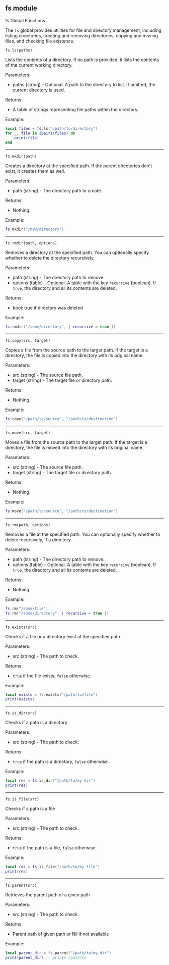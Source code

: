 ## fs module

fs Global Functions

The `fs` global provides utilities for file and directory management, including listing directories, creating and
removing directories, copying and moving files, and checking file existence.

`fs.ls(paths)`

Lists the contents of a directory. If no path is provided, it lists the contents of the current working directory.

Parameters:

* paths (string) - Optional. A path to the directory to list. If omitted, the current directory is used.

Returns:

* A table of strings representing file paths within the directory.

Example:

```lua
local files = fs.ls("/path/to/directory")
for _, file in ipairs(files) do
    print(file)
end
```

---

`fs.mkdir(path)`

Creates a directory at the specified path. If the parent directories don't exist, it creates them as well.

Parameters:

* path (string) - The directory path to create.

Returns:

* Nothing.

Example:

```lua
fs.mkdir("/new/directory")
```

---

`fs.rmdir(path, options)`

Removes a directory at the specified path. You can optionally specify whether to delete the directory recursively.

Parameters:

* path (string) - The directory path to remove.
* options (table) - Optional. A table with the key `recursive` (boolean). If `true`, the directory and all its contents
  are deleted.

Returns:

* bool: true if directory was deleted

Example:

```lua
fs.rmdir("/some/directory", { recursive = true })
```

---

`fs.copy(src, target)`

Copies a file from the source path to the target path. If the target is a directory, the file is copied into the
directory with its original name.

Parameters:

* src (string) - The source file path.
* target (string) - The target file or directory path.

Returns:

* Nothing.

Example:

```lua
fs.copy("/path/to/source", "/path/to/destination")
```

---

`fs.move(src, target)`

Moves a file from the source path to the target path. If the target is a directory, the file is moved into the directory
with its original name.

Parameters:

* src (string) - The source file path.
* target (string) - The target file or directory path.

Returns:

* Nothing.

Example:

```lua
fs.move("/path/to/source", "/path/to/destination")
```
---

`fs.rm(path, options)`

Removes a file at the specified path. You can optionally specify whether to delete recursively, if a directory.

Parameters:

* path (string) - The directory path to remove.
* options (table) - Optional. A table with the key `recursive` (boolean). If `true`, the directory and all its contents
  are deleted.

Returns:

* Nothing.

Example:

```lua
fs.rm("/some/file")
fs.rm("/some/directory", { recursive = true })
```

---

`fs.exists(src)`

Checks if a file or a directory exist at the specified path.

Parameters:

* src (string) - The path to check.

Returns:

* `true` if the file exists, `false` otherwise.

Example:

```lua
local exists = fs.exists("/path/to/file")
print(exists)
```

---

`fs.is_dir(src)`

Checks if a path is a directory

Parameters:

* src (string) - The path to check.

Returns:

* `true` if the path is a directory, `false` otherwise.

Example:

```lua
local res = fs.is_dir("/path/to/my-dir")
print(res)
```

---

`fs.is_file(src)`

Checks if a path is a file

Parameters:

* src (string) - The path to check.

Returns:

* `true` if the path is a file, `false` otherwise.

Example:

```lua
local res = fs.is_file("/path/to/my-file")
print(res)
```

---

`fs.parent(src)`

Retrieves the parent path of a given path

Parameters:

* src (string) - The path to check.

Returns:

* Parent path of given path or Nil if not available

Example:

```lua
local parent_dir = fs.parent("/path/to/my-dir")
print(parent_dir) -- prints /path/to
```

